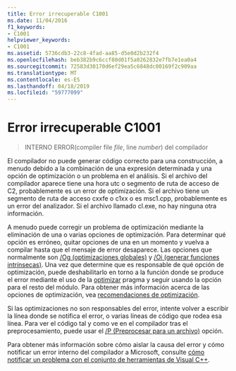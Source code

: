 ```yaml
---
title: Error irrecuperable C1001
ms.date: 11/04/2016
f1_keywords:
- C1001
helpviewer_keywords:
- C1001
ms.assetid: 5736cdb3-22c8-4fad-aa85-d5e0d2b232f4
ms.openlocfilehash: beb382b9c6ccf80d01f5a0262832e7fb7e1ea0a4
ms.sourcegitcommit: 72583d30170d6ef29ea5c6848dc00169f2c909aa
ms.translationtype: MT
ms.contentlocale: es-ES
ms.lasthandoff: 04/18/2019
ms.locfileid: "59777099"
---
```

# <a name="fatal-error-c1001"></a>Error irrecuperable C1001

> INTERNO ERROR(compiler file *file*, line *number*) del compilador

El compilador no puede generar código correcto para una construcción, a menudo debido a la combinación de una expresión determinada y una opción de optimización o un problema en el análisis. Si el archivo del compilador aparece tiene una hora utc o segmento de ruta de acceso de C2, probablemente es un error de optimización. Si el archivo tiene un segmento de ruta de acceso cxxfe o c1xx o es msc1.cpp, probablemente es un error del analizador. Si el archivo llamado cl.exe, no hay ninguna otra información.

A menudo puede corregir un problema de optimización mediante la eliminación de una o varias opciones de optimización. Para determinar qué opción es erróneo, quitar opciones de una en un momento y vuelva a compilar hasta que el mensaje de error desaparece. Las opciones que normalmente son [/Og (optimizaciones globales)](../../build/reference/og-global-optimizations.md) y [/Oi (generar funciones intrínsecas)](../../build/reference/oi-generate-intrinsic-functions.md). Una vez que determine que es responsable de qué opción de optimización, puede deshabilitarlo en torno a la función donde se produce el error mediante el uso de la [optimizar](../../preprocessor/optimize.md) pragma y seguir usando la opción para el resto del módulo. Para obtener más información acerca de las opciones de optimización, vea [recomendaciones de optimización](../../build/optimization-best-practices.md).

Si las optimizaciones no son responsables del error, intente volver a escribir la línea donde se notifica el error, o varias líneas de código que rodea esa línea. Para ver el código tal y como ve en el compilador tras el preprocesamiento, puede usar el [/P (Preprocesar para un archivo)](../../build/reference/p-preprocess-to-a-file.md) opción.

Para obtener más información sobre cómo aislar la causa del error y cómo notificar un error interno del compilador a Microsoft, consulte [cómo notificar un problema con el conjunto de herramientas de Visual C++](../../overview/how-to-report-a-problem-with-the-visual-cpp-toolset.md).